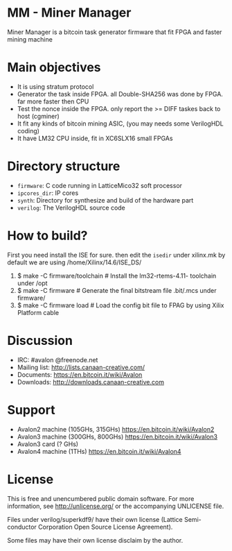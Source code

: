 MM - Miner Manager
==================

Miner Manager is a bitcoin task generator firmware that fit FPGA and faster mining machine

Main objectives
=============
* It is using stratum protocol
* Generator the task inside FPGA. all Double-SHA256 was done by FPGA. far more faster then CPU
* Test the nonce inside the FPGA. only report the >= DIFF taskes back to host (cgminer)
* It fit any kinds of bitcoin mining ASIC, (you may needs some VerilogHDL coding)
* It have LM32 CPU inside, fit in XC6SLX16 small FPGAs

Directory structure
===================

* `firmware`: C code running in LatticeMico32 soft processor
* `ipcores_dir`: IP cores
* `synth`: Directory for synthesize and build of the hardware part
* `verilog`: The VerilogHDL source code

How to build?
=============

First you need install the ISE for sure. then edit the `isedir` under xilinx.mk
by default we are using /home/Xilinx/14.6/ISE_DS/

1. $ make -C firmware/toolchain # Install the lm32-rtems-4.11- toolchain under /opt
2. $ make -C firmware           # Generate the final bitstream file .bit/.mcs under firmware/
3. $ make -C firmware load      # Load the config bit file to FPAG by using Xilix Platform cable

Discussion
==========
* IRC: #avalon @freenode.net
* Mailing list: http://lists.canaan-creative.com/
* Documents: https://en.bitcoin.it/wiki/Avalon
* Downloads: http://downloads.canaan-creative.com

Support
=======
* Avalon2 machine (105GHs, 315GHs) https://en.bitcoin.it/wiki/Avalon2
* Avalon3 machine (300GHs, 800GHs) https://en.bitcoin.it/wiki/Avalon3
* Avalon3 card (? GHs)
* Avalon4 machine (1THs)	   https://en.bitcoin.it/wiki/Avalon4

License
=======

This is free and unencumbered public domain software. For more information,
see http://unlicense.org/ or the accompanying UNLICENSE file.

Files under verilog/superkdf9/ have their own license (Lattice Semi-
conductor Corporation Open Source License Agreement).

Some files may have their own license disclaim by the author.

